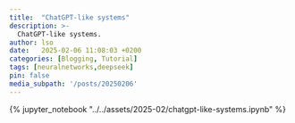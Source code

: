 ```yaml
---
title:  "ChatGPT-like systems"
description: >-
  ChatGPT-like systems.
author: lso
date:   2025-02-06 11:08:03 +0200
categories: [Blogging, Tutorial]
tags: [neuralnetworks,deepseek]
pin: false
media_subpath: '/posts/20250206'
---
```


{% jupyter_notebook "../../assets/2025-02/chatgpt-like-systems.ipynb" %}
